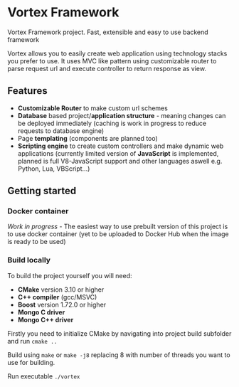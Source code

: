 # Vortex Framework
Vortex Framework project. Fast, extensible and easy to use backend framework

Vortex allows you to easily create web application using technology stacks you prefer to use. It uses MVC like pattern using customizable router to parse request url and execute controller to return response as view.


## Features
- **Customizable Router** to make custom url schemes
- **Database** based project/**application structure** - meaning changes can be deployed immediately (caching is work in progress to reduce requests to database engine)
- Page **templating** (components are planned too)
- **Scripting engine** to create custom controllers and make dynamic web applications (currently limited version of **JavaScript** is implemented, planned is full V8-JavaScript support and other languages aswell e.g. Python, Lua, VBScript...)


## Getting started
### Docker container
*Work in progress* - The easiest way to use prebuilt version of this project is to use docker container (yet to be uploaded to Docker Hub when the image is ready to be used)


### Build locally
To build the project yourself you will need:
- **CMake** version 3.10 or higher
- **C++ compiler** (gcc/MSVC)
- **Boost** version 1.72.0 or higher
- **Mongo C driver**
- **Mongo C++ driver**

Firstly you need to initialize CMake by navigating into project build subfolder and run `cmake ..`

Build using `make` or `make -j8` replacing 8 with number of threads you want to use for building.

Run executable `./vortex`
